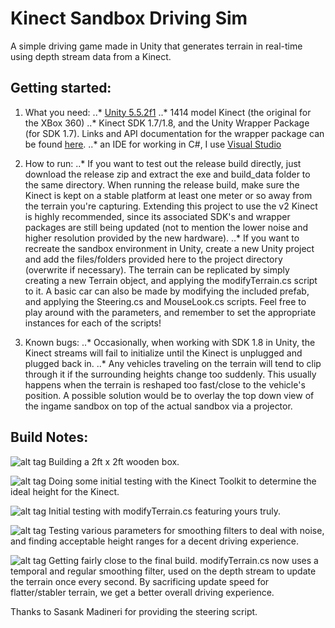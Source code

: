 # Kinect Sandbox Driving Sim

A simple driving game made in Unity that generates terrain in real-time using depth stream data from a Kinect.

## Getting started:

1. What you need:
..* [Unity 5.5.2f1](https://unity3d.com/get-unity/download)
..* 1414 model Kinect (the original for the XBox 360)
..* Kinect SDK 1.7/1.8, and the Unity Wrapper Package (for SDK 1.7). Links and API documentation for the wrapper package can be found [here](http://wiki.etc.cmu.edu/unity3d/index.php/Microsoft_Kinect_-_Microsoft_SDK).
..* an IDE for working in C#, I use [Visual Studio](https://www.visualstudio.com/vs/)

2. How to run:
..* If you want to test out the release build directly, just download the release zip and extract the exe and build_data folder to the same directory. When running the release build, make sure the Kinect is kept on a stable platform at least one meter or so away from the terrain you're capturing. Extending this project to use the v2 Kinect is highly recommended, since its associated SDK's and wrapper packages are still being updated (not to mention the lower noise and higher resolution provided by the new hardware).
..* If you want to recreate the sandbox environment in Unity, create a new Unity project and add the files/folders provided here to the project directory (overwrite if necessary). The terrain can be replicated by simply creating a new Terrain object, and applying the modifyTerrain.cs script to it. A basic car can also be made by modifying the included prefab, and applying the Steering.cs and MouseLook.cs scripts. Feel free to play around with the parameters, and remember to set the appropriate instances for each of the scripts!

3. Known bugs:
..* Occasionally, when working with SDK 1.8 in Unity, the Kinect streams will fail to initialize until the Kinect is unplugged and plugged back in.
..* Any vehicles traveling on the terrain will tend to clip through it if the surrounding heights change too suddenly. This usually happens when the terrain is reshaped too fast/close to the vehicle's position. A possible solution would be to overlay the top down view of the ingame sandbox on top of the actual sandbox via a projector.

## Build Notes:

![alt tag](http://i.imgur.com/KaYHZWN.jpg)
Building a 2ft x 2ft wooden box.



![alt tag](http://i.imgur.com/c7veHXs.jpg)
Doing some initial testing with the Kinect Toolkit to determine the ideal height for the Kinect.



![alt tag](http://i.imgur.com/HfrRFr8.png)
Initial testing with modifyTerrain.cs featuring yours truly.



![alt tag](http://i.imgur.com/4QwfxBJ.jpg)
Testing various parameters for smoothing filters to deal with noise, and finding acceptable height ranges for a decent driving experience.



![alt tag](http://i.imgur.com/JboODbO.jpg)
Getting fairly close to the final build. modifyTerrain.cs now uses a temporal and regular smoothing filter, used on the depth stream to update the terrain once every second. By sacrificing update speed for flatter/stabler terrain, we get a better overall driving experience.

Thanks to Sasank Madineri for providing the steering script.
